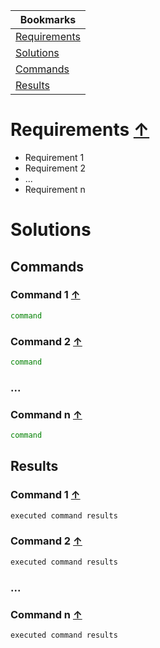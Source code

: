 |Bookmarks <a name=bookmarks></a>
|-
|[Requirements](#requirements)
|[Solutions](#solutions)
|[Commands](#commands)
|[Results](#results)



# <a name="requirements"/> Requirements [↑](#bookmarks) 

- Requirement 1
- Requirement 2
- ...
- Requirement n

# <a name="solutions"/>  Solutions 

## <a name="commands"/>  Commands

### Command 1 [↑](#bookmarks)

```sh
command
```

### Command 2 [↑](#bookmarks)

```sh
command
```

### ...

### Command n [↑](#bookmarks)

```sh
command
```

## <a name="results"/>  Results

### Command 1 [↑](#bookmarks)

```sh
executed command results
```

### Command 2 [↑](#bookmarks)

```sh
executed command results
```

### ...

### Command n [↑](#bookmarks)

```sh
executed command results
```